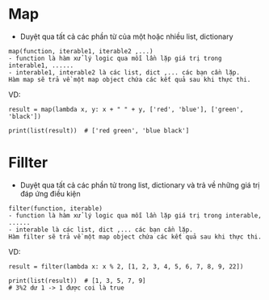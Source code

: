 # Map

- Duyệt qua tất cả các phần từ của một hoặc nhiều list, dictionary

```
map(function, iterable1, iterable2 ,...)
- function là hàm xử lý logic qua mỗi lần lặp giá trị trong interable1, ......
- interable1, interable2 là các list, dict ,... các bạn cần lặp.
Hàm map sẽ trả về một map object chứa các kết quả sau khi thực thi.
```

VD:
```
result = map(lambda x, y: x + " " + y, ['red', 'blue'], ['green', 'black'])

print(list(result))  # ['red green', 'blue black']
```

# Fillter

- Duyệt qua tất cả các phần tử trong list, dictionary và trả về những giá trị đáp ứng điều kiện

```
filter(function, iterable)
- function là hàm xử lý logic qua mỗi lần lặp giá trị trong interable, ......
- interable là các list, dict ,... các bạn cần lặp.
Hàm filter sẽ trả về một map object chứa các kết quả sau khi thực thi.
```

VD:
```
result = filter(lambda x: x % 2, [1, 2, 3, 4, 5, 6, 7, 8, 9, 22])

print(list(result))  # [1, 3, 5, 7, 9]
# 3%2 dư 1 -> 1 được coi là true
```